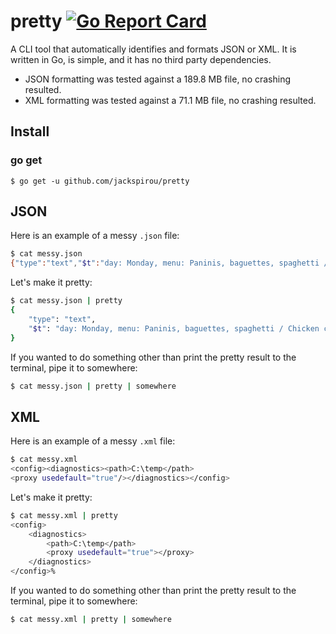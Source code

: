 # pretty [![Go Report Card](http://goreportcard.com/badge/jackspirou/pretty)](http://goreportcard.com/report/jackspirou/pretty)
A CLI tool that automatically identifies and formats JSON or XML.
It is written in Go, is simple, and it has no third party dependencies.

- JSON formatting was tested against a 189.8 MB file, no crashing resulted.
- XML formatting was tested against a 71.1 MB file, no crashing resulted.

## Install
### go get
`$ go get -u github.com/jackspirou/pretty`

## JSON
Here is an example of a messy `.json` file:
```bash
$ cat messy.json
{"type":"text","$t":"day: Monday, menu: Paninis, baguettes, spaghetti / Chicken curry"}
```

Let's make it pretty:
```bash
$ cat messy.json | pretty
{
	"type": "text",
	"$t": "day: Monday, menu: Paninis, baguettes, spaghetti / Chicken curry"
}
```

If you wanted to do something other than print the pretty result to the terminal, pipe it to somewhere:
```bash
$ cat messy.json | pretty | somewhere
```

## XML
Here is an example of a messy `.xml` file:
```bash
$ cat messy.xml
<config><diagnostics><path>C:\temp</path>
<proxy usedefault="true"/></diagnostics></config>
```

Let's make it pretty:
```bash
$ cat messy.xml | pretty
<config>
	<diagnostics>
		<path>C:\temp</path>
		<proxy usedefault="true"></proxy>
	</diagnostics>
</config>%
```

If you wanted to do something other than print the pretty result to the terminal, pipe it to somewhere:
```bash
$ cat messy.xml | pretty | somewhere
```
